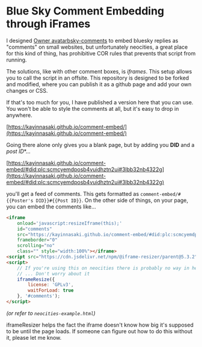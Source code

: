 # Blue Sky Comment Embedding through iFrames

I designed [Owner avatarbsky-comments](https://github.com/Kayinnasaki/bsky-comments) to embed bluesky replies as "comments" on small websites,
but unfortunately neocities, a great place for this kind of thing, has prohibitive COR rules that prevents that script from running.

The solutions, like with other comment boxes, is *iframes*. This setup allows you to call the script in an offsite. This repository is designed
to be forked and modified, where you can publish it as a github page and add your own changes or CSS.

If that's too much for you, I have published a version here that you can use. You won't be able to style the comments at all, but it's easy to drop in anywhere.

[https://kayinnasaki.github.io/comment-embed/](https://kayinnasaki.github.io/comment-embed/)

Going there alone only gives you a blank page, but by adding you **DID** and a *post ID**...

[https://kayinnasaki.github.io/comment-embed/#did:plc:scmcyemdposb4vuidhztn2ui#3lbb32nb4322g](https://kayinnasaki.github.io/comment-embed/#did:plc:scmcyemdposb4vuidhztn2ui#3lbb32nb4322g)

you'll get a feed of comments. This gets formatted as `comment-embed/#{{Poster's DID}}#{{Post ID}}`. On the other side of things, on your page, you can embed the comments like...

```html
<iframe
    onload='javascript:resizeIframe(this);'
    id="comments"
    src="https://kayinnasaki.github.io/comment-embed/#did:plc:scmcyemdposb4vuidhztn2ui#3lbb32nb4322g"
    frameborder="0"
    scrolling="no"
    class="" style="width:100%"></iframe>
<script src="https://cdn.jsdelivr.net/npm/@iframe-resizer/parent@5.3.2"></script>
<script>
    // If you're using this on neocities there is probably no way in hell you're commercial so you should be allowed to use this
    // ... Don't worry about it
    iframeResize({
        license: 'GPLv3',
        waitForLoad: true
    }, '#comments');
</script>
```

*(or refer to `neocities-example.html`)*

iframeResizer helps the fact the iframe doesn't know how big it's supposed to be until the page loads. If someone can figure out how to do this without it, please let me know.